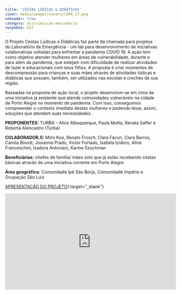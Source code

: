 ```yaml
---
title: 'CESTAS LÚDICAS & DIDÁTICAS'
cover: media/images/covers/CAPA_27.png
noheader: true
category: distribuicao-mercadoria
swipebox: G27
---
```


O Projeto Cestas Lúdicas e Didáticas faz parte da chamada para projetos do Laboratório de Emergência - um lab para desenvolvimento de iniciativas colaborativas voltadas para enfrentar a pandemia COVID 19. A ação tem como objetivo atender mulheres em áreas de vulnerabilidade, durante e para além da pandemia, que estejam com dificuldade de realizar atividades de lazer e educacionais com seus filhos. A proposta é criar momentos de descompressão para crianças e suas mães através de atividades lúdicas e didáticas que possam, também, ser utilizados nas escolas e creches de sua região.
  
Baseadas na proposta de ação local, o projeto desenvolve-se em cima de uma iniciativa já existente que atende comunidades vulneráveis na cidade de Porto Alegre no momento de pandemia. Com isso, conseguimos compreender o contexto imediato destas mulheres e podendo levar, assim, soluções que atendam suas necessidades.

**PROPONENTES:**
TURBA – Alice Albuquerque, Paula Motta, Renata Saffer e Roberta Alencastro (Turba)
  
**COLABORADOR.S:** Mimi Kuo, Renato Frosch, Clara Facuri, Clara Barros, Camila Biondi, Josianne Prado, Victor Furtado, Isabela Izidoro, Aline Franceschini, Isadora Antoniazi, Karine Szuchman

**Beneficiárias:** chefes de família/ mães solo que já estão recebendo cestas básicas através de uma iniciativa corrente em Porto Alegre

**Área geográfica:** Comunidade Ipê São Borja, Comunidade Império e Ocupação São Luiz


[APRESENTAÇÃO DO PROJETO](/media/docs/G27_TURBA.pdf){:target="_blank"}
  

<div class="video-wrapper video-wrapper-16x9">
<iframe width="560" height="315" src="https://www.youtube.com/embed/_vdcy-f3fDE" frameborder="0" allow="accelerometer; autoplay; encrypted-media; gyroscope; picture-in-picture" allowfullscreen></iframe>
</div>

